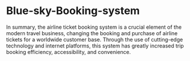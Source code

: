 # Blue-sky-Booking-system
In summary, the airline ticket booking system is a crucial element of the modern travel business, changing the booking and purchase of airline tickets for a worldwide customer base. Through the use of cutting-edge technology and internet platforms, this system has greatly increased trip booking efficiency, accessibility, and convenience.
